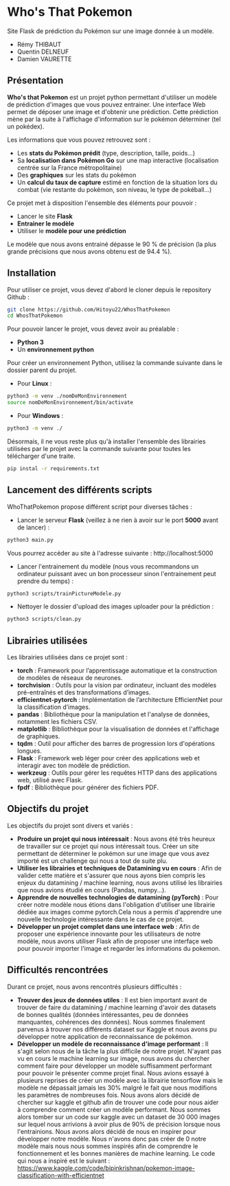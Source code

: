 # Who's That Pokemon

Site Flask de prédiction du Pokémon sur une image donnée à un modèle. 

- Rémy THIBAUT
- Quentin DELNEUF
- Damien VAURETTE

## Présentation 

**Who's that Pokemon** est un projet python permettant d'utiliser un modèle de prédiction d'images que vous pouvez entrainer. Une interface Web permet de déposer une image et d'obtenir une prédiction. Cette prédiction mène par la suite à l'affichage d'information sur le pokémon déterminer (tel un pokédex).

Les informations que vous pouvez retrouvez sont : 
- Les **stats du Pokémon prédit** (type, description, taille, poids...)
- Sa **localisation dans Pokémon Go** sur une map interactive (localisation centrée sur la France métropolitaine)
- Des **graphiques** sur les stats du pokémon
- Un **calcul du taux de capture** estimé en fonction de la situation lors du combat (vie restante du pokémon, son niveau, le type de pokéball...)

Ce projet met à disposition l'ensemble des éléments pour pouvoir : 
- Lancer le site **Flask**
- **Entrainer le modèle**
- Utiliser le **modèle pour une prédiction**

Le modèle que nous avons entrainé dépasse le 90 % de précision (la plus grande précisions que nous avons obtenu est de 94.4 %).

## Installation 

Pour utiliser ce projet, vous devez d'abord le cloner depuis le repository Github : 

```bash
git clone https://github.com/Hitoyu22/WhosThatPokemon
cd WhosThatPokemon
```

Pour pouvoir lancer le projet, vous devez avoir au préalable : 
- **Python 3**
- Un **environnement python**

Pour créer un environnement Python, utilisez la commande suivante dans le dossier parent du projet.

- Pour **Linux** : 
```bash
python3 -m venv ./nomDeMonEnvironnement
source nomDeMonEnvironnement/bin/activate
```

- Pour **Windows** :
```bash
python3 -m venv ./
```

Désormais, il ne vous reste plus qu'à installer l'ensemble des librairies utilisées par le projet avec la commande suivante pour toutes les télécharger d'une traite. 

```bash
pip instal -r requirements.txt
```

## Lancement des différents scripts

WhoThatPokemon propose différent script pour diverses tâches : 

- Lancer le serveur **Flask** (veillez à ne rien à avoir sur le port **5000** avant de lancer) : 
```bash
python3 main.py
```
Vous pourrez accéder au site à l'adresse suivante : http://localhost:5000

- Lancer l'entrainement du modèle (nous vous recommandons un ordinateur puissant avec un bon processeur sinon l'entrainement peut prendre du temps) : 
```bash
python3 scripts/trainPictureModele.py
```

- Nettoyer le dossier d'upload des images uploader pour la prédiction : 
```bash
python3 scripts/clean.py
```

## Librairies utilisées 
Les librairies utilisées dans ce projet sont : 

- **torch** : Framework pour l’apprentissage automatique et la construction de modèles de réseaux de neurones.
- **torchvision** : Outils pour la vision par ordinateur, incluant des modèles pré-entraînés et des transformations d’images.
- **efficientnet-pytorch** : Implémentation de l’architecture EfficientNet pour la classification d’images.
- **pandas** : Bibliothèque pour la manipulation et l'analyse de données, notamment les fichiers CSV.
- **matplotlib** : Bibliothèque pour la visualisation de données et l'affichage de graphiques.
- **tqdm** : Outil pour afficher des barres de progression lors d'opérations longues.
- **Flask** : Framework web léger pour créer des applications web et interagir avec ton modèle de prédiction.
- **werkzeug** : Outils pour gérer les requêtes HTTP dans des applications web, utilisé avec Flask.
- **fpdf** : Bibliothèque pour générer des fichiers PDF.

## Objectifs du projet 

Les objectifs du projet sont divers et variés : 
- **Produire un projet qui nous intéressait** : Nous avons été très heureux de travailler sur ce projet qui nous intéressait tous. Créer un site permettant de déterminer le pokémon sur une image que vous avez importé est un challenge qui nous a tout de suite plu.
- **Utiliser les librairies et techniques de Datamining vu en cours** : Afin de valider cette matière et s'assurer que nous ayons bien compris les enjeux du datamining / machine learning, nous avons utilisé les librairies que nous avions étudié en cours (Pandas, numpy...).
- **Apprendre de nouvelles technologies de datamining (pyTorch)** : Pour créer notre modèle nous étions dans l'obligation d'utiliser une librairie dédiée aux images comme pytorch.Cela nous a permis d'apprendre une nouvelle technologie intéressante dans le cas de ce projet.
- **Développer un projet complet dans une interface web** : Afin de proposer une expérience innovante pour les utilisateurs de notre modèle, nous avons utiliser Flask afin de proposer une interfaçe web pour pouvoir importer l'image et regarder les informations du pokemon.

## Difficultés rencontrées

Durant ce projet, nous avons rencontrés plusieurs difficultés : 

- **Trouver des jeux de données utiles** : 
Il est bien important avant de trouver de faire du datamining / machine learning d'avoir des datasets de bonnes qualités (données intéressantes, peu de données manquantes, cohérences des données). Nous sommes finalement parvenus à trouver nos différents dataset sur Kaggle et nous avons pu développer notre application de reconnaissance de pokémon.
- **Développer un modèle de reconnaissance d'image performant** : 
Il s'agit selon nous de la tâche la plus difficile de notre projet. N'ayant pas vu en cours le machine learning sur image, nous avons du chercher comment faire pour développer un modèle suffisamment performant pour pouvoir le présenter comme projet final. 
Nous avions essayé à plusieurs reprises de créer un modèle avec la librairie tensorflow mais le modèle ne dépassait jamais les 30% malgré le fait que nous modifions les paramètres de nombreuses fois. 
Nous avons alors décidé de chercher sur kaggle et github afin de trouver une code pour nous aider à comprendre comment créer un modèle performant. Nous sommes alors tomber sur un code sur kaggle avec un dataset de 30 000 images sur lequel nous arrivions à avoir plus de 90% de précision lorsque nous l'entrainions. 
Nous avons alors décidé de nous en inspirer pour développer notre modèle. Nous n'avons donc pas créer de 0 notre modèle mais nous nous sommes inspirés afin de comprendre le fonctionnement et les bonnes manières de machine learning. 
Le code qui nous a inspiré est le suivant : https://www.kaggle.com/code/bipinkrishnan/pokemon-image-classification-with-efficientnet
